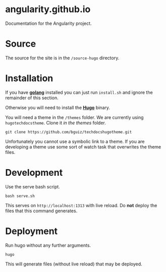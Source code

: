 # angularity.github.io

Documentation for the Angularity project.

# Source

The source for the site is in the `/source-hugo` directory.

# Installation

If you have **[golang](https://golang.org/)** installed you can just run `install.sh` and ignore the remainder of
this section.

Otherwise you will need to install the [**Hugo**](http://gohugo.io/) binary.

You will need a theme in the `/themes` folder. We are currently using `hugotechdocstheme`. Clone it *in the themes*
folder.

```
git clone https://github.com/bguiz/techdocshugotheme.git
```

Unfortunately you cannot use a symbolic link to a theme. If you are developing a theme use some sort of watch task
that overwrites the theme files.

# Development

Use the serve bash script.

```
bash serve.sh
```

This serves on `http://localhost:1313` with live reload. Do **not** deploy the files that this command generates.

# Deployment

Run hugo without any further arguments.

`hugo`

This will generate files (without live reload) that may be deployed.